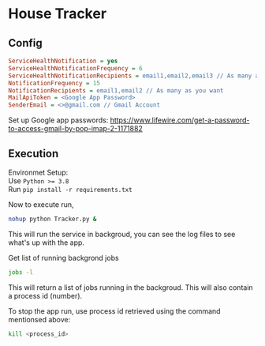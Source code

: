 House Tracker
====

## Config

```ini
ServiceHealthNotification = yes
ServiceHealthNotificationFrequency = 6
ServiceHealthNotificationRecipients = email1,email2,email3 // As many as you want
NotificationFrequency = 15
NotificationRecipients = email1,email2 // As many as you want
MailApiToken = <Google App Password>
SenderEmail = <>@gmail.com // Gmail Account 
```
Set up Google app passwords: https://www.lifewire.com/get-a-password-to-access-gmail-by-pop-imap-2-1171882

## Execution

Environmet Setup:  
Use `Python >= 3.8`  
Run `pip install -r requirements.txt`

Now to execute run, 

```sh
nohup python Tracker.py &
```  
This will run the service in backgroud, you can see the log files to see what's up with the app.

Get list of running backgrond jobs   
```sh
jobs -l
```
This will return a list of jobs running in the backgroud. This will also contain a process id (number).

To stop the app run, use process id retrieved using the command mentionsed above:
```bash
kill <process_id>
```


